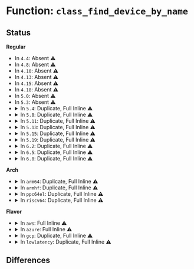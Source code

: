 # Function: <code>class_find_device_by_name</code>

## Status
<b>Regular</b>
<ul>
<li>
In <code>4.4</code>: Absent ⚠️
</li>
<li>
In <code>4.8</code>: Absent ⚠️
</li>
<li>
In <code>4.10</code>: Absent ⚠️
</li>
<li>
In <code>4.13</code>: Absent ⚠️
</li>
<li>
In <code>4.15</code>: Absent ⚠️
</li>
<li>
In <code>4.18</code>: Absent ⚠️
</li>
<li>
In <code>5.0</code>: Absent ⚠️
</li>
<li>
In <code>5.3</code>: Absent ⚠️
</li>
<li>
<details>
<summary>In <code>5.4</code>: Duplicate, Full Inline ⚠️</summary>

**Collision:** Static Duplication

**Inline:** Full

**Transformation:** False

**Instances:**

```
In drivers/rtc/interface.c (ffffffff81866295)
Location: include/linux/device.h:646
Inline: True
Inline callers:
  - drivers/rtc/interface.c:rtc_class_open
```
```
In drivers/leds/led-class.c (ffffffff818e4ca0)
Location: include/linux/device.h:646
Inline: True
Inline callers:
  - drivers/leds/led-class.c:led_classdev_register_ext
```
</details>
</li>
<li>
<details>
<summary>In <code>5.8</code>: Duplicate, Full Inline ⚠️</summary>

**Collision:** Static Duplication

**Inline:** Full

**Transformation:** False

**Instances:**

```
In drivers/video/backlight/backlight.c (ffffffff81664cf5)
Location: include/linux/device/class.h:127
Inline: True
Inline callers:
  - drivers/video/backlight/backlight.c:backlight_device_get_by_name
```
```
In drivers/net/phy/mdio_bus.c (ffffffff818865a5)
Location: include/linux/device/class.h:127
Inline: True
Inline callers:
  - drivers/net/phy/mdio_bus.c:mdio_find_bus
```
```
In drivers/rtc/interface.c (ffffffff81939c15)
Location: include/linux/device/class.h:127
Inline: True
Inline callers:
  - drivers/rtc/interface.c:rtc_class_open
```
```
In drivers/leds/led-class.c (ffffffff819b7ce2)
Location: include/linux/device/class.h:127
Inline: True
```
</details>
</li>
<li>
<details>
<summary>In <code>5.11</code>: Duplicate, Full Inline ⚠️</summary>

**Collision:** Static Duplication

**Inline:** Full

**Transformation:** False

**Instances:**

```
In drivers/video/backlight/backlight.c (ffffffff81685989)
Location: include/linux/device/class.h:127
Inline: True
Inline callers:
  - drivers/video/backlight/backlight.c:backlight_device_get_by_name
```
```
In drivers/net/phy/mdio_bus.c (ffffffff81894a39)
Location: include/linux/device/class.h:127
Inline: True
Inline callers:
  - drivers/net/phy/mdio_bus.c:mdio_find_bus
```
```
In drivers/rtc/interface.c (ffffffff81940079)
Location: include/linux/device/class.h:127
Inline: True
Inline callers:
  - drivers/rtc/interface.c:rtc_class_open
```
```
In drivers/leds/led-class.c (ffffffff819ba162)
Location: include/linux/device/class.h:127
Inline: True
```
</details>
</li>
<li>
<details>
<summary>In <code>5.13</code>: Duplicate, Full Inline ⚠️</summary>

**Collision:** Static Duplication

**Inline:** Full

**Transformation:** False

**Instances:**

```
In drivers/video/backlight/backlight.c (ffffffff81668789)
Location: include/linux/device/class.h:127
Inline: True
Inline callers:
  - drivers/video/backlight/backlight.c:backlight_device_get_by_name
```
```
In drivers/net/phy/mdio_bus.c (ffffffff81877339)
Location: include/linux/device/class.h:127
Inline: True
Inline callers:
  - drivers/net/phy/mdio_bus.c:mdio_find_bus
```
```
In drivers/rtc/interface.c (ffffffff819237e9)
Location: include/linux/device/class.h:127
Inline: True
Inline callers:
  - drivers/rtc/interface.c:rtc_class_open
```
```
In drivers/leds/led-class.c (ffffffff8199ea14)
Location: include/linux/device/class.h:127
Inline: True
Inline callers:
  - drivers/leds/led-class.c:led_classdev_register_ext
```
</details>
</li>
<li>
<details>
<summary>In <code>5.15</code>: Duplicate, Full Inline ⚠️</summary>

**Collision:** Static Duplication

**Inline:** Full

**Transformation:** False

**Instances:**

```
In drivers/video/backlight/backlight.c (ffffffff816dba69)
Location: include/linux/device/class.h:127
Inline: True
Inline callers:
  - drivers/video/backlight/backlight.c:backlight_device_get_by_name
```
```
In drivers/net/phy/mdio_bus.c (ffffffff81908079)
Location: include/linux/device/class.h:127
Inline: True
Inline callers:
  - drivers/net/phy/mdio_bus.c:mdio_find_bus
```
```
In drivers/rtc/interface.c (ffffffff819c6799)
Location: include/linux/device/class.h:127
Inline: True
Inline callers:
  - drivers/rtc/interface.c:rtc_class_open
```
```
In drivers/ptp/ptp_vclock.c (ffffffff819db0ff)
Location: include/linux/device/class.h:127
Inline: True
Inline callers:
  - drivers/ptp/ptp_vclock.c:ptp_convert_timestamp
  - drivers/ptp/ptp_vclock.c:ptp_get_vclocks_index
```
```
In drivers/leds/led-class.c (ffffffff81a4b6b7)
Location: include/linux/device/class.h:127
Inline: True
Inline callers:
  - drivers/leds/led-class.c:led_classdev_register_ext
```
</details>
</li>
<li>
<details>
<summary>In <code>5.19</code>: Duplicate, Full Inline ⚠️</summary>

**Collision:** Static Duplication

**Inline:** Full

**Transformation:** False

**Instances:**

```
In drivers/video/backlight/backlight.c (ffffffff81805709)
Location: include/linux/device/class.h:127
Inline: True
Inline callers:
  - drivers/video/backlight/backlight.c:backlight_device_get_by_name
```
```
In drivers/net/phy/mdio_bus.c (ffffffff81a5b1f9)
Location: include/linux/device/class.h:127
Inline: True
Inline callers:
  - drivers/net/phy/mdio_bus.c:mdio_find_bus
```
```
In drivers/rtc/interface.c (ffffffff81b27509)
Location: include/linux/device/class.h:127
Inline: True
Inline callers:
  - drivers/rtc/interface.c:rtc_class_open
```
```
In drivers/ptp/ptp_vclock.c (ffffffff81b3eb47)
Location: include/linux/device/class.h:127
Inline: True
Inline callers:
  - drivers/ptp/ptp_vclock.c:ptp_get_vclocks_index
```
```
In drivers/leds/led-class.c (ffffffff81bb9ca2)
Location: include/linux/device/class.h:127
Inline: True
```
</details>
</li>
<li>
<details>
<summary>In <code>6.2</code>: Duplicate, Full Inline ⚠️</summary>

**Collision:** Static Duplication

**Inline:** Full

**Transformation:** False

**Instances:**

```
In drivers/video/backlight/backlight.c (ffffffff81934039)
Location: include/linux/device/class.h:127
Inline: True
Inline callers:
  - drivers/video/backlight/backlight.c:backlight_device_get_by_name
```
```
In drivers/net/phy/mdio_bus.c (ffffffff81be5b89)
Location: include/linux/device/class.h:127
Inline: True
Inline callers:
  - drivers/net/phy/mdio_bus.c:mdio_find_bus
```
```
In drivers/rtc/interface.c (ffffffff81cbaea9)
Location: include/linux/device/class.h:127
Inline: True
Inline callers:
  - drivers/rtc/interface.c:rtc_class_open
```
```
In drivers/ptp/ptp_vclock.c (ffffffff81cd4ec7)
Location: include/linux/device/class.h:127
Inline: True
Inline callers:
  - drivers/ptp/ptp_vclock.c:ptp_get_vclocks_index
```
```
In drivers/leds/led-class.c (ffffffff81d5f0c2)
Location: include/linux/device/class.h:127
Inline: True
```
</details>
</li>
<li>
<details>
<summary>In <code>6.5</code>: Duplicate, Full Inline ⚠️</summary>

**Collision:** Static Duplication

**Inline:** Full

**Transformation:** False

**Instances:**

```
In drivers/video/backlight/backlight.c (ffffffff819784f9)
Location: include/linux/device/class.h:108
Inline: True
Inline callers:
  - drivers/video/backlight/backlight.c:backlight_device_get_by_name
```
```
In drivers/net/phy/mdio_bus.c (ffffffff81c3d5a9)
Location: include/linux/device/class.h:108
Inline: True
Inline callers:
  - drivers/net/phy/mdio_bus.c:mdio_find_bus
```
```
In drivers/rtc/interface.c (ffffffff81d22659)
Location: include/linux/device/class.h:108
Inline: True
Inline callers:
  - drivers/rtc/interface.c:rtc_class_open
```
```
In drivers/ptp/ptp_vclock.c (ffffffff81d3cb27)
Location: include/linux/device/class.h:108
Inline: True
Inline callers:
  - drivers/ptp/ptp_vclock.c:ptp_get_vclocks_index
```
```
In drivers/leds/led-class.c (ffffffff81dca518)
Location: include/linux/device/class.h:108
Inline: True
Inline callers:
  - drivers/leds/led-class.c:led_get
```
</details>
</li>
<li>
<details>
<summary>In <code>6.8</code>: Duplicate, Full Inline ⚠️</summary>

**Collision:** Static Duplication

**Inline:** Full

**Transformation:** False

**Instances:**

```
In drivers/video/backlight/backlight.c (ffffffff819c25e9)
Location: include/linux/device/class.h:106
Inline: True
Inline callers:
  - drivers/video/backlight/backlight.c:backlight_device_get_by_name
```
```
In drivers/net/phy/mdio_bus.c (ffffffff81cf2959)
Location: include/linux/device/class.h:106
Inline: True
Inline callers:
  - drivers/net/phy/mdio_bus.c:mdio_find_bus
```
```
In drivers/rtc/interface.c (ffffffff81dd83b9)
Location: include/linux/device/class.h:106
Inline: True
Inline callers:
  - drivers/rtc/interface.c:rtc_class_open
```
```
In drivers/ptp/ptp_vclock.c (ffffffff81df3467)
Location: include/linux/device/class.h:106
Inline: True
Inline callers:
  - drivers/ptp/ptp_vclock.c:ptp_get_vclocks_index
```
```
In drivers/leds/led-class.c (ffffffff81e83088)
Location: include/linux/device/class.h:106
Inline: True
Inline callers:
  - drivers/leds/led-class.c:led_get
```
</details>
</li>
</ul>
<b>Arch</b>
<ul>
<li>
<details>
<summary>In <code>arm64</code>: Duplicate, Full Inline ⚠️</summary>

**Collision:** Static Duplication

**Inline:** Full

**Transformation:** False

**Instances:**

```
In drivers/usb/roles/class.c (ffff800010a914c0)
Location: include/linux/device.h:646
Inline: True
Inline callers:
  - drivers/usb/roles/class.c:usb_role_switch_match
```
```
In drivers/rtc/interface.c (ffff800010aa76b8)
Location: include/linux/device.h:646
Inline: True
Inline callers:
  - drivers/rtc/interface.c:rtc_class_open
```
```
In drivers/leds/led-class.c (ffff800010b49aac)
Location: include/linux/device.h:646
Inline: True
Inline callers:
  - drivers/leds/led-class.c:led_classdev_register_ext
```
</details>
</li>
<li>
<details>
<summary>In <code>armhf</code>: Duplicate, Full Inline ⚠️</summary>

**Collision:** Static Duplication

**Inline:** Full

**Transformation:** False

**Instances:**

```
In drivers/usb/roles/class.c (c0b74d38)
Location: include/linux/device.h:646
Inline: True
Inline callers:
  - drivers/usb/roles/class.c:usb_role_switch_match
```
```
In drivers/rtc/interface.c (c0b868c8)
Location: include/linux/device.h:646
Inline: True
Inline callers:
  - drivers/rtc/interface.c:rtc_class_open
```
```
In drivers/leds/led-class.c (c0c32ef8)
Location: include/linux/device.h:646
Inline: True
Inline callers:
  - drivers/leds/led-class.c:led_classdev_register_ext
```
</details>
</li>
<li>
<details>
<summary>In <code>ppc64el</code>: Duplicate, Full Inline ⚠️</summary>

**Collision:** Static Duplication

**Inline:** Full

**Transformation:** False

**Instances:**

```
In drivers/rtc/interface.c (c000000000b89400)
Location: include/linux/device.h:646
Inline: True
Inline callers:
  - drivers/rtc/interface.c:rtc_class_open
```
```
In drivers/leds/led-class.c (c000000000c3e184)
Location: include/linux/device.h:646
Inline: True
Inline callers:
  - drivers/leds/led-class.c:led_classdev_register_ext
```
</details>
</li>
<li>
<details>
<summary>In <code>riscv64</code>: Duplicate, Full Inline ⚠️</summary>

**Collision:** Static Duplication

**Inline:** Full

**Transformation:** False

**Instances:**

```
In drivers/rtc/interface.c (ffffffe0006b3808)
Location: include/linux/device.h:646
Inline: True
Inline callers:
  - drivers/rtc/interface.c:rtc_class_open
```
```
In drivers/leds/led-class.c (ffffffe00071d03c)
Location: include/linux/device.h:646
Inline: True
Inline callers:
  - drivers/leds/led-class.c:led_classdev_register_ext
```
</details>
</li>
</ul>
<b>Flavor</b>
<ul>
<li>
<details>
<summary>In <code>aws</code>: Full Inline ⚠️</summary>

**Collision:** Unique Static

**Inline:** Full

**Transformation:** False

**Instances:**

```
In drivers/rtc/interface.c (ffffffff81818f45)
Location: include/linux/device.h:646
Inline: True
Inline callers:
  - drivers/rtc/interface.c:rtc_class_open
```
</details>
</li>
<li>
<details>
<summary>In <code>azure</code>: Full Inline ⚠️</summary>

**Collision:** Unique Static

**Inline:** Full

**Transformation:** False

**Instances:**

```
In drivers/rtc/interface.c (ffffffff817e0635)
Location: include/linux/device.h:646
Inline: True
Inline callers:
  - drivers/rtc/interface.c:rtc_class_open
```
</details>
</li>
<li>
<details>
<summary>In <code>gcp</code>: Duplicate, Full Inline ⚠️</summary>

**Collision:** Static Duplication

**Inline:** Full

**Transformation:** False

**Instances:**

```
In drivers/rtc/interface.c (ffffffff8185a425)
Location: include/linux/device.h:646
Inline: True
Inline callers:
  - drivers/rtc/interface.c:rtc_class_open
```
```
In drivers/leds/led-class.c (ffffffff818d9b00)
Location: include/linux/device.h:646
Inline: True
Inline callers:
  - drivers/leds/led-class.c:led_classdev_register_ext
```
</details>
</li>
<li>
<details>
<summary>In <code>lowlatency</code>: Duplicate, Full Inline ⚠️</summary>

**Collision:** Static Duplication

**Inline:** Full

**Transformation:** False

**Instances:**

```
In drivers/rtc/interface.c (ffffffff81875505)
Location: include/linux/device.h:646
Inline: True
Inline callers:
  - drivers/rtc/interface.c:rtc_class_open
```
```
In drivers/leds/led-class.c (ffffffff818f6620)
Location: include/linux/device.h:646
Inline: True
Inline callers:
  - drivers/leds/led-class.c:led_classdev_register_ext
```
</details>
</li>
</ul>

## Differences
